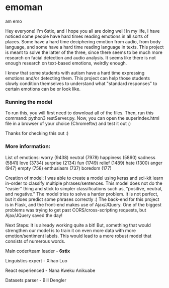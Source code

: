 # emoman
am emo

Hey everyone! I'm 6stix, and I hope you all are doing well! In my life, I have noticed some people have hard times reading emotions in all sorts of places. Some have a hard time deciphering emotion from audio, from body language, and some have a hard time reading language in texts. This project is meant to solve the latter of the three, since there seems to be much more research on facial detection and audio analysis. It seems like there is not enough research on text-based emotions, weirdly enough.

I know that some students with autism have a hard time expressing emotions and/or detecting them. This project can help those students slowly condition themselves to understand what "standard responses" to certain emotions can be or look like.

### Running the model

To run this, you will first need to download all of the files. Then, run this command: python3 restServer.py. Now, you can open the superIndex.html file in a browser of your choice (Chromeftw) and test it out :)

Thanks for checking this out :)

### More information:

List of emotions: worry (9438) neutral (7978) happiness (5860) sadness (5841) love (3734) surprise (2134) fun (1749) relief (1489) hate (1300) anger (947) empty (758) enthusiasm (737) boredom (177)

Creation of model: I was able to create a model using keras and sci-kit learn in-order to classify multiple phrases/sentences. This model does not do the "easier" thing and stick to simpler classifications such as, "positive, neutral, and negative." The model tries to solve a harder problem. It is not perfect, but it does predict some phrases correctly :) The back-end for this project is in Flask, and the front-end makes use of Ajax/JQuery. One of the biggest problems was trying to get past CORS/cross-scripting requests, but Ajax/JQuery saved the day!

Next Steps: It is already working quite a bit! But, something that would strengthen our model is to train it on even more data with more emotion/sentiment labels. This would lead to a more robust model that consists of numerous words.

Main coder/team leader - **6stix**

Linguistics expert - Xihao Luo

React experienced - Nana Kweku Anikuabe

Datasets parser - Bill Dengler

